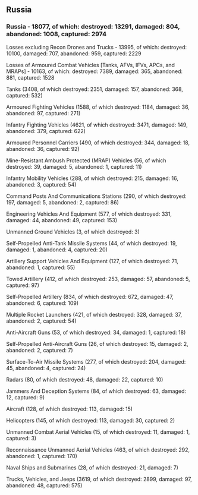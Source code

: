 
 
 ## Russia
 
 ### Russia - 18077, of which: destroyed: 13291, damaged: 804, abandoned: 1008, captured: 2974

 Losses excluding Recon Drones and Trucks - 13995, of which: destroyed: 10100, damaged: 707, abandoned: 959, captured: 2229

 Losses of Armoured Combat Vehicles [Tanks, AFVs, IFVs, APCs, and MRAPs] - 10163, of which: destroyed: 7389, damaged: 365, abandoned: 881, captured: 1528

 

 

 Tanks (3408, of which destroyed: 2351, damaged: 157, abandoned: 368, captured: 532)

 Armoured Fighting Vehicles (1588, of which destroyed: 1184, damaged: 36, abandoned: 97, captured: 271)

 Infantry Fighting Vehicles (4621, of which destroyed: 3471, damaged: 149, abandoned: 379, captured: 622)

 Armoured Personnel Carriers (490, of which destroyed: 344, damaged: 18, abandoned: 36, captured: 92)

 Mine-Resistant Ambush Protected (MRAP) Vehicles (56, of which destroyed: 39, damaged: 5, abandoned: 1, captured: 11)

 Infantry Mobility Vehicles (288, of which destroyed: 215, damaged: 16, abandoned: 3, captured: 54)

 Command Posts And Communications Stations (290, of which destroyed: 197, damaged: 5, abandoned: 2, captured: 86)

 Engineering Vehicles And Equipment (577, of which destroyed: 331, damaged: 44, abandoned: 49, captured: 153)

 Unmanned Ground Vehicles (3, of which destroyed: 3)

 Self-Propelled Anti-Tank Missile Systems (44, of which destroyed: 19, damaged: 1, abandoned: 4, captured: 20)

 Artillery Support Vehicles And Equipment (127, of which destroyed: 71, abandoned: 1, captured: 55)

 Towed Artillery (412, of which destroyed: 253, damaged: 57, abandoned: 5, captured: 97)

 Self-Propelled Artillery (834, of which destroyed: 672, damaged: 47, abandoned: 6, captured: 109)

 Multiple Rocket Launchers (421, of which destroyed: 328, damaged: 37, abandoned: 2, captured: 54)

 Anti-Aircraft Guns (53, of which destroyed: 34, damaged: 1, captured: 18)

 Self-Propelled Anti-Aircraft Guns (26, of which destroyed: 15, damaged: 2, abandoned: 2, captured: 7)

 Surface-To-Air Missile Systems (277, of which destroyed: 204, damaged: 45, abandoned: 4, captured: 24)

 Radars (80, of which destroyed: 48, damaged: 22, captured: 10)

 Jammers And Deception Systems (84, of which destroyed: 63, damaged: 12, captured: 9)

 Aircraft (128, of which destroyed: 113, damaged: 15)

 Helicopters (145, of which destroyed: 113, damaged: 30, captured: 2)

 Unmanned Combat Aerial Vehicles (15, of which destroyed: 11, damaged: 1, captured: 3)

 Reconnaissance Unmanned Aerial Vehicles (463, of which destroyed: 292, abandoned: 1, captured: 170)

 Naval Ships and Submarines (28, of which destroyed: 21, damaged: 7)

 Trucks, Vehicles, and Jeeps (3619, of which destroyed: 2899, damaged: 97, abandoned: 48, captured: 575)

